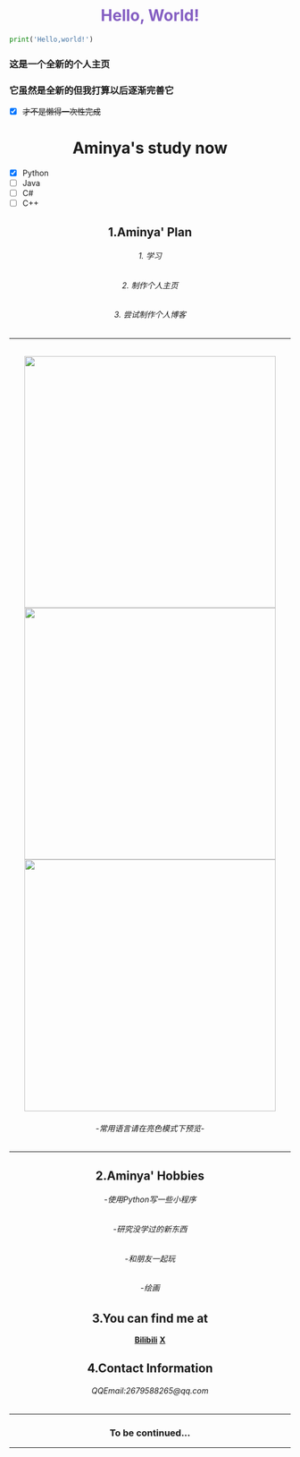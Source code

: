 <h1 align="center" class="info" style="color:#845EC2">Hello, World!</h1>

```python
print('Hello,world!')
```
<h3>这是一个全新的个人主页</h3>
<h3>它虽然是全新的但我打算以后逐渐完善它</h3>

- [x] ~~才不是懒得一次性完成~~
<h1 align="center" class="info">Aminya's study now</h1>

- [x] Python
- [ ] Java
- [ ] C#
- [ ] C++
<h2 align="center" class="info">1.Aminya' Plan</h2>

<h6 align="center">1. 学习</h6>
<h6 align="center">2. 制作个人主页</h6>
<h6 align="center">3. 尝试制作个人博客</h6>

***
<br/>
<div align="center">
  <a href="https://github.com/anuraghazra/github-readme-stats#gh-dark-mode-only">
  <img width="450em" src="https://github-readme-stats.vercel.app/api?username=Aminya121&show_icons=true&title_color=FFFFFF&text_color=D65DB1&icon_color=FFC75F&bg_color=DEG,5B63B7,7661BA,905EBA,A95AB8">
  </a>
<br/>
<div align="center">
  <a href="https://github.com/anuraghazra/github-readme-stats#gh-light-mode-only">
  <img width="450em" src="https://github-readme-stats.vercel.app/api?username=Aminya121&show_icons=true&title_color=5B63B7&text_color=D65DB1&icon_color=FFC75F&bg_color=DEG,FFFFFF,FFF5FF,FFE8F7,FFDFCA">
  </a>
<br/>
<div align="center">
  <a href="https://github.com/anuraghazra/github-readme-stats#gh-light-mode-only">
  <img width="450em" src="https://github-readme-stats.vercel.app/api/top-langs/?username=Aminya121&hide=javascript,html">
  </a>
  <h6>-常用语言请在亮色模式下预览-</h6>


  
***
<h2 align="center" class="info">2.Aminya' Hobbies</h2>
    
<h6>-使用Python写一些小程序</h6>
<h6>-研究没学过的新东西</h6>
<h6>-和朋友一起玩</h6>
<h6>-绘画</h6>

## **3.You can find me at**
 **[Bilibili](https://space.bilibili.com/1331353550)**
 **[X](https://x.com/___Aminya___)**
## **4.Contact Information**

 <h6>QQEmail:2679588265@qq.com</h6>
 
 ***
<h3>To be continued...</h3>  

 ***


